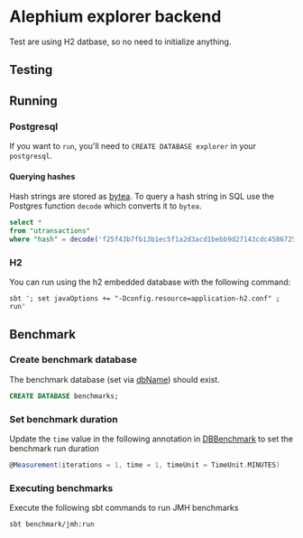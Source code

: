 # Alephium explorer backend

Test are using H2 datbase, so no need to initialize anything.

## Testing

## Running

### Postgresql

If you want to `run`, you'll need to `CREATE DATABASE explorer` in your `postgresql`.

#### Querying hashes

Hash strings are stored as [bytea](https://www.postgresql.org/docs/9.0/datatype-binary.html). To query a hash string in
SQL use the Postgres function `decode` which converts it to `bytea`.

```sql
select *
from "utransactions"
where "hash" = decode('f25f43b7fb13b1ec5f1a2d3acd1bebb9d27143cdc4586725162b9d88301b9bd7', 'hex');
```

### H2

You can run using the h2 embedded database with the following command:

    sbt '; set javaOptions += "-Dconfig.resource=application-h2.conf" ; run'

## Benchmark

### Create benchmark database

The benchmark database (set
via [dbName](/benchmark/src/main/scala/org/alephium/explorer/benchmark/db/BenchmarkSettings.scala)) should exist.

```sql
CREATE DATABASE benchmarks;
```

### Set benchmark duration

Update the `time` value in the following annotation
in [DBBenchmark](/benchmark/src/main/scala/org/alephium/explorer/benchmark/db/DBBenchmark.scala) to set the benchmark
run duration

```scala
@Measurement(iterations = 1, time = 1, timeUnit = TimeUnit.MINUTES)
```

### Executing benchmarks

Execute the following sbt commands to run JMH benchmarks

```
sbt benchmark/jmh:run
```
